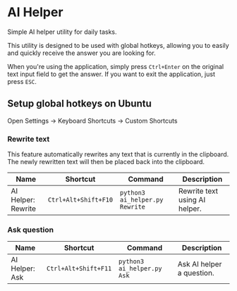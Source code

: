 # AI Helper

Simple AI helper utility for daily tasks.

This utility is designed to be used with global hotkeys, allowing you to easily and quickly receive the answer
you are looking for.

When you're using the application, simply press `Ctrl+Enter` on the original text input field to get the answer.
If you want to exit the application, just press `ESC`.

## Setup global hotkeys on Ubuntu

Open Settings -> Keyboard Shortcuts -> Custom Shortcuts

### Rewrite text

This feature automatically rewrites any text that is currently in the clipboard.
The newly rewritten text will then be placed back into the clipboard.

| Name               | Shortcut             | Command                        | Description                   |
|--------------------|----------------------|--------------------------------|-------------------------------|
| AI Helper: Rewrite | `Ctrl+Alt+Shift+F10` | `python3 ai_helper.py Rewrite` | Rewrite text using AI helper. |

### Ask question

| Name           | Shortcut             | Command                    | Description               |
|----------------|----------------------|----------------------------|---------------------------|
| AI Helper: Ask | `Ctrl+Alt+Shift+F11` | `python3 ai_helper.py Ask` | Ask AI helper a question. |

